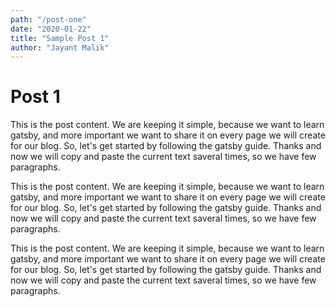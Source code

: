 ```yaml
---
path: "/post-one"
date: "2020-01-22"
title: "Sample Post 1"
author: "Jayant Malik"
---
```


# Post 1

This is the post content. We are keeping it simple, because we want to learn gatsby, and more important we want to share it on every page we will create for our blog. So, let's get started by following the gatsby guide. Thanks and now we will copy and paste the current text saveral times, so we have few paragraphs.

This is the post content. We are keeping it simple, because we want to learn gatsby, and more important we want to share it on every page we will create for our blog. So, let's get started by following the gatsby guide. Thanks and now we will copy and paste the current text saveral times, so we have few paragraphs.

This is the post content. We are keeping it simple, because we want to learn gatsby, and more important we want to share it on every page we will create for our blog. So, let's get started by following the gatsby guide. Thanks and now we will copy and paste the current text saveral times, so we have few paragraphs.
